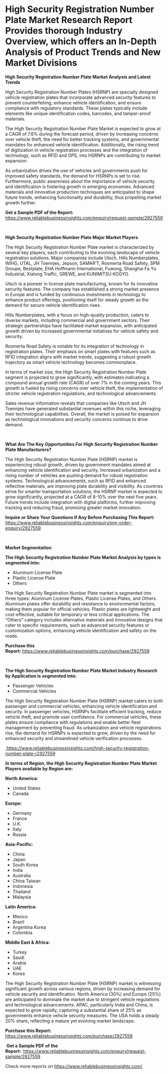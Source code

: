 <p><h1>High Security Registration Number Plate Market Research Report Provides thorough Industry Overview, which offers an In-Depth Analysis of Product Trends and New Market Divisions</h1></p><p><strong>High Security Registration Number Plate Market Analysis and Latest Trends</strong></p>
<p><p>High Security Registration Number Plates (HSRNP) are specially designed vehicle registration plates that incorporate advanced security features to prevent counterfeiting, enhance vehicle identification, and ensure compliance with regulatory standards. These plates typically include elements like unique identification codes, barcodes, and tamper-proof materials.</p><p>The High Security Registration Number Plate Market is expected to grow at a CAGR of 7.6% during the forecast period, driven by increasing concerns over vehicle theft, the need for better tracking systems, and governmental mandates for enhanced vehicle identification. Additionally, the rising trend of digitization in vehicle registration processes and the integration of technology, such as RFID and GPS, into HSRNPs are contributing to market expansion. </p><p>As urbanization drives the use of vehicles and governments push for improved safety standards, the demand for HSRNPs is set to rise. Furthermore, public awareness about the importance of vehicle security and identification is fostering growth in emerging economies. Advanced materials and innovative production techniques are anticipated to shape future trends, enhancing functionality and durability, thus propelling market growth further.</p></p>
<p><strong>Get a Sample PDF of the Report:&nbsp;</strong> <a href="https://www.reliablebusinessinsights.com/enquiry/request-sample/2927559?utm_campaign=3004&utm_medium=2&utm_source=Github&utm_content=ia&utm_term=12032025&utm_id=high-security-registration-number-plate">https://www.reliablebusinessinsights.com/enquiry/request-sample/2927559</a></p>
<p>&nbsp;</p>
<p><strong>High Security Registration Number Plate Major Market Players</strong></p>
<p><p>The High Security Registration Number Plate market is characterized by several key players, each contributing to the evolving landscape of vehicle registration solutions. Major companies include Utsch, Hills Numberplates, WIHG, UTAL, JH Toennjes, Jepson, SAMAR’T, Rosmerta Road Safety, SPM Groupe, Bestplate, EHA Hoffmann International, Fuwong, Shanghai Fa Yu Industrial, Xialong Traffic, GREWE, and KUNIMITSU KOGYO.</p><p>Utsch is a pioneer in license plate manufacturing, known for its innovative security features. The company has established a strong market presence in Europe and is funded by continuous investments in technology to enhance product offerings, positioning itself for steady growth as the demand for secure vehicle identification rises.</p><p>Hills Numberplates, with a focus on high-quality production, caters to diverse markets, including commercial and government sectors. Their strategic partnerships have facilitated market expansion, with anticipated growth driven by increased governmental initiatives for vehicle safety and security.</p><p>Rosmerta Road Safety is notable for its integration of technology in registration plates. Their emphasis on smart plates with features such as RFID integration aligns with market trends, suggesting a robust growth trajectory as smart vehicle technology becomes commonplace.</p><p>In terms of market size, the High Security Registration Number Plate segment is projected to grow significantly, with estimates indicating a compound annual growth rate (CAGR) of over 7% in the coming years. This growth is fueled by rising concerns over vehicle theft, the implementation of stricter vehicle registration regulations, and technological advancements.</p><p>Sales revenue information reveals that companies like Utsch and JH Toennjes have generated substantial revenues within this niche, leveraging their technological capabilities. Overall, the market is poised for expansion as technological innovations and security concerns continue to drive demand.</p></p>
<p>&nbsp;</p>
<p><strong>What Are The Key Opportunities For High Security Registration Number Plate Manufacturers?</strong></p>
<p><p>The High Security Registration Number Plate (HSRNP) market is experiencing robust growth, driven by government mandates aimed at enhancing vehicle identification and security. Increased urbanization and a rising number of vehicles are pushing demand for robust registration systems. Technological advancements, such as RFID and enhanced reflective materials, are improving plate durability and visibility. As countries strive for smarter transportation solutions, the HSRNP market is expected to grow significantly, projected at a CAGR of 8-10% over the next five years. Future trends include integration with digital platforms, further improving tracking and reducing fraud, promising greater market innovation.</p></p>
<p><strong>Inquire or Share Your Questions If Any Before Purchasing This Report:</strong> <a href="https://www.reliablebusinessinsights.com/enquiry/pre-order-enquiry/2927559?utm_campaign=3004&utm_medium=2&utm_source=Github&utm_content=ia&utm_term=12032025&utm_id=high-security-registration-number-plate">https://www.reliablebusinessinsights.com/enquiry/pre-order-enquiry/2927559</a></p>
<p>&nbsp;</p>
<p><strong>Market Segmentation</strong></p>
<p><strong>The High Security Registration Number Plate Market Analysis by types is segmented into:</strong></p>
<p><ul><li>Aluminum License Plate</li><li>Plastic License Plate</li><li>Others</li></ul></p>
<p><p>The High Security Registration Number Plate market is segmented into three types: Aluminum License Plates, Plastic License Plates, and Others. Aluminum plates offer durability and resistance to environmental factors, making them popular for official vehicles. Plastic plates are lightweight and cost-effective, suitable for temporary or less critical applications. The "Others" category includes alternative materials and innovative designs that cater to specific requirements, such as advanced security features or customization options, enhancing vehicle identification and safety on the roads.</p></p>
<p><strong>Purchase this Report:&nbsp;</strong><a href="https://www.reliablebusinessinsights.com/purchase/2927559?utm_campaign=3004&utm_medium=2&utm_source=Github&utm_content=ia&utm_term=12032025&utm_id=high-security-registration-number-plate">https://www.reliablebusinessinsights.com/purchase/2927559</a></p>
<p>&nbsp;</p>
<p><strong>The High Security Registration Number Plate Market Industry Research by Application is segmented into:</strong></p>
<p><ul><li>Passenger Vehicles</li><li>Commercial Vehicles</li></ul></p>
<p><p>The High Security Registration Number Plate (HSRNP) market caters to both passenger and commercial vehicles, enhancing vehicle identification and security. In passenger vehicles, HSRNPs facilitate efficient tracking, reduce vehicle theft, and promote user confidence. For commercial vehicles, these plates ensure compliance with regulations and enable better fleet management by preventing fraud. As urbanization and vehicle registrations rise, the demand for HSRNPs is expected to grow, driven by the need for enhanced security and streamlined vehicle verification processes.</p></p>
<p><a href="https://www.reliablebusinessinsights.com/high-security-registration-number-plate-r2927559?utm_campaign=3004&utm_medium=2&utm_source=Github&utm_content=ia&utm_term=12032025&utm_id=high-security-registration-number-plate">&nbsp;https://www.reliablebusinessinsights.com/high-security-registration-number-plate-r2927559</a></p>
<p><strong>In terms of Region, the High Security Registration Number Plate Market Players available by Region are:</strong></p>
<p>
    <p> <strong> North America: </strong>
        <ul>
            <li>United States</li>
            <li>Canada</li>
        </ul>
        </p> 
    <p> <strong> Europe: </strong>
        <ul>
            <li>Germany</li>
            <li>France</li>
            <li>U.K.</li>
            <li>Italy</li>
            <li>Russia</li>
        </ul>
        </p> 
    <p> <strong> Asia-Pacific: </strong>
        <ul>
            <li>China</li>
            <li>Japan</li>
            <li>South Korea</li>
            <li>India</li>
            <li>Australia</li>
            <li>China Taiwan</li>
            <li>Indonesia</li>
            <li>Thailand</li>
            <li>Malaysia</li>
        </ul>
        </p> 
    <p> <strong> Latin America: </strong>
        <ul>
            <li>Mexico</li>
            <li>Brazil</li>
            <li>Argentina Korea</li>
            <li>Colombia</li>
        </ul>
        </p> 
    <p> <strong> Middle East & Africa: </strong>
        <ul>
            <li>Turkey</li>
            <li>Saudi</li>
            <li>Arabia</li>
            <li>UAE</li>
            <li>Korea</li>
        </ul>
    </p>
    </p>
<p><p>The High Security Registration Number Plate (HSRNP) market is witnessing significant growth across various regions, driven by increasing demand for vehicle security and identification. North America (30%) and Europe (25%) are anticipated to dominate the market due to stringent vehicle regulations and technological advancements. APAC, particularly India and China, is expected to grow rapidly, capturing a substantial share of 25% as governments enhance vehicle security measures. The USA holds a steady 20% share, reflecting a mature yet evolving market landscape.</p></p>
<p><strong>Purchase this Report: </strong><a href="https://www.reliablebusinessinsights.com/purchase/2927559?utm_campaign=3004&utm_medium=2&utm_source=Github&utm_content=ia&utm_term=12032025&utm_id=high-security-registration-number-plate">https://www.reliablebusinessinsights.com/purchase/2927559</a></p>
<p>&nbsp;<strong>Get a Sample PDF of the Report:&nbsp;&nbsp;</strong><a href="https://www.reliablebusinessinsights.com/enquiry/request-sample/2927559?utm_campaign=3004&utm_medium=2&utm_source=Github&utm_content=ia&utm_term=12032025&utm_id=high-security-registration-number-plate">https://www.reliablebusinessinsights.com/enquiry/request-sample/2927559</a></p>
<p><strong></strong></p>
<p>Check more reports on <a href="https://www.reliablebusinessinsights.com/?utm_campaign=3004&utm_medium=2&utm_source=Github&utm_content=ia&utm_term=12032025&utm_id=high-security-registration-number-plate">https://www.reliablebusinessinsights.com/</a></p>